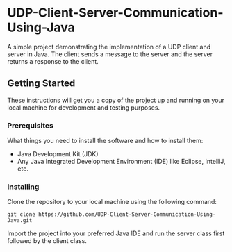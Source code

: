 # UDP-Client-Server-Communication-Using-Java

A simple project demonstrating the implementation of a UDP client and server in Java. The client sends a message to the server and the server returns a response to the client.

## Getting Started

These instructions will get you a copy of the project up and running on your local machine for development and testing purposes.

### Prerequisites

What things you need to install the software and how to install them:

- Java Development Kit (JDK)
- Any Java Integrated Development Environment (IDE) like Eclipse, IntelliJ, etc.

### Installing

Clone the repository to your local machine using the following command:

```git clone https://github.com/UDP-Client-Server-Communication-Using-Java.git```

Import the project into your preferred Java IDE and run the server class first followed by the client class.



